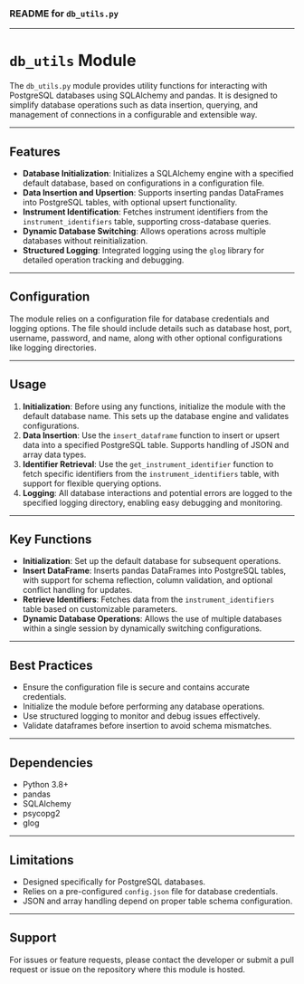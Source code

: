 ### README for `db_utils.py`

---

# **`db_utils` Module**

The `db_utils.py` module provides utility functions for interacting with PostgreSQL databases using SQLAlchemy and pandas. It is designed to simplify database operations such as data insertion, querying, and management of connections in a configurable and extensible way.

---

## **Features**

- **Database Initialization**: Initializes a SQLAlchemy engine with a specified default database, based on configurations in a configuration file.
- **Data Insertion and Upsertion**: Supports inserting pandas DataFrames into PostgreSQL tables, with optional upsert functionality.
- **Instrument Identification**: Fetches instrument identifiers from the `instrument_identifiers` table, supporting cross-database queries.
- **Dynamic Database Switching**: Allows operations across multiple databases without reinitialization.
- **Structured Logging**: Integrated logging using the `glog` library for detailed operation tracking and debugging.

---

## **Configuration**

The module relies on a configuration file for database credentials and logging options. The file should include details such as database host, port, username, password, and name, along with other optional configurations like logging directories.

---

## **Usage**

1. **Initialization**: Before using any functions, initialize the module with the default database name. This sets up the database engine and validates configurations.
2. **Data Insertion**: Use the `insert_dataframe` function to insert or upsert data into a specified PostgreSQL table. Supports handling of JSON and array data types.
3. **Identifier Retrieval**: Use the `get_instrument_identifier` function to fetch specific identifiers from the `instrument_identifiers` table, with support for flexible querying options.
4. **Logging**: All database interactions and potential errors are logged to the specified logging directory, enabling easy debugging and monitoring.

---

## **Key Functions**

- **Initialization**: Set up the default database for subsequent operations.
- **Insert DataFrame**: Inserts pandas DataFrames into PostgreSQL tables, with support for schema reflection, column validation, and optional conflict handling for updates.
- **Retrieve Identifiers**: Fetches data from the `instrument_identifiers` table based on customizable parameters.
- **Dynamic Database Operations**: Allows the use of multiple databases within a single session by dynamically switching configurations.

---

## **Best Practices**

- Ensure the configuration file is secure and contains accurate credentials.
- Initialize the module before performing any database operations.
- Use structured logging to monitor and debug issues effectively.
- Validate dataframes before insertion to avoid schema mismatches.

---

## **Dependencies**

- Python 3.8+
- pandas
- SQLAlchemy
- psycopg2
- glog

---

## **Limitations**

- Designed specifically for PostgreSQL databases.
- Relies on a pre-configured `config.json` file for database credentials.
- JSON and array handling depend on proper table schema configuration.

---

## **Support**

For issues or feature requests, please contact the developer or submit a pull request or issue on the repository where this module is hosted.
